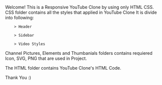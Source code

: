 Welcome!
This is a Responsive YouTube Clone by using only HTML CSS.
CSS folder contains all the styles that applied in YouTube Clone
    It is divide into following:
        
        > Header
        
        > Sidebar
        
        > Video Styles
        
Channel Pictures, Elements and Thumbanials folders contains requiered Icon, SVG, PNG that are used in Project.

The HTML folder contains YouTube Clone's HTML Code.

Thank You :)
